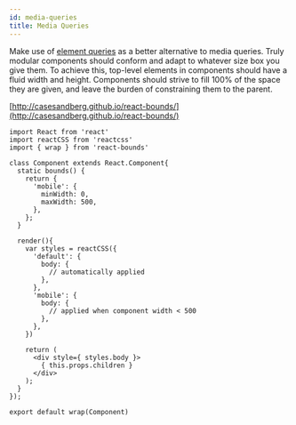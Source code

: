 ```yaml
---
id: media-queries
title: Media Queries
---
```



Make use of [element queries](http://casesandberg.github.io/react-bounds/) as a better alternative to media queries. Truly modular components should conform and adapt to whatever size box you give them. To achieve this, top-level elements in components should have a fluid width and height. Components should strive to fill 100% of the space they are given, and leave the burden of constraining them to the parent.

[http://casesandberg.github.io/react-bounds/](http://casesandberg.github.io/react-bounds/)

```
import React from 'react'
import reactCSS from 'reactcss'
import { wrap } from 'react-bounds'

class Component extends React.Component{
  static bounds() {
    return {
      'mobile': {
        minWidth: 0,
        maxWidth: 500,
      },
    };
  }

  render(){
    var styles = reactCSS({
      'default': {
        body: {
          // automatically applied
        },
      },
      'mobile': {
        body: {
          // applied when component width < 500
        },
      },
    })

    return (
      <div style={ styles.body }>
        { this.props.children }
      </div>
    );
  }
});

export default wrap(Component)
```
